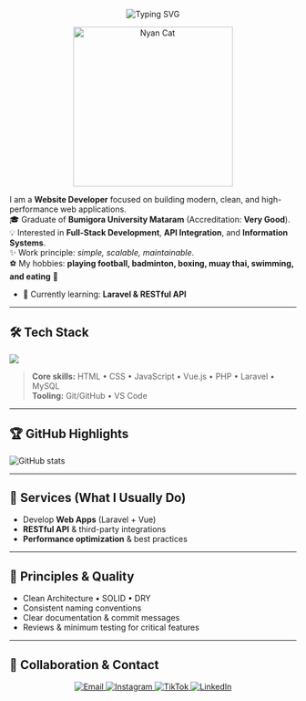 <!-- Header & Banner -->
<p align="center">
  <img src="https://readme-typing-svg.demolab.com?font=Inter&weight=700&size=28&pause=1000&center=true&vCenter=true&width=800&lines=Hello%2C+Thank+You+For+Visiting+My+Profile;My+Name+Is+Ngurah" alt="Typing SVG" />
</p>
<p align="center">
  <img src="https://gist.githubusercontent.com/brudnak/aba00c9a1c92d226f68e8ad8ba1e0a40/raw/nyan-cat.gif" width="280" alt="Nyan Cat" />
</p>

I am a **Website Developer** focused on building modern, clean, and high-performance web applications.  
🎓 Graduate of **Bumigora University Mataram** (Accreditation: **Very Good**).  
💡 Interested in **Full-Stack Development**, **API Integration**, and **Information Systems**.  
✨ Work principle: *simple, scalable, maintainable*.  
⚽ My hobbies: **playing football, badminton, boxing, muay thai, swimming, and eating** 🍜

- 🌱 Currently learning: **Laravel & RESTful API**  

---

## 🛠️ Tech Stack
<p>
  <img src="https://skillicons.dev/icons?i=html,css,js,bootstrap,vue,php,laravel,git,mysql,vscode" />
</p>

> **Core skills:** HTML • CSS • JavaScript • Vue.js • PHP • Laravel • MySQL  
> **Tooling:** Git/GitHub • VS Code

---

## 🏆 GitHub Highlights
![GitHub stats](https://github-readme-stats.vercel.app/api?username=gstngurah&show_icons=true&theme=radical&cache_seconds=86400)

---

## 💼 Services (What I Usually Do)
- Develop **Web Apps** (Laravel + Vue)  
- **RESTful API** & third-party integrations   
- **Performance optimization** & best practices  

---

## 📐 Principles & Quality

- Clean Architecture • SOLID • DRY  
- Consistent naming conventions  
- Clear documentation & commit messages  
- Reviews & minimum testing for critical features  

---

## 🤝 Collaboration & Contact

<p align="center">
  <a href="mailto:ngurah647@gmail.com">
    <img src="https://img.shields.io/badge/Email-ngurah647%40gmail.com-red?style=for-the-badge&logo=gmail&logoColor=white" alt="Email" />
  </a>
  <a href="https://www.instagram.com/ngurah.27">
    <img src="https://img.shields.io/badge/Instagram-%40ngurah.27-E4405F?style=for-the-badge&logo=instagram&logoColor=white" alt="Instagram" />
  </a>
  <a href="https://www.tiktok.com/@croissantcheez">
    <img src="https://img.shields.io/badge/TikTok-%40croissantcheez-000000?style=for-the-badge&logo=tiktok&logoColor=white" alt="TikTok" />
  </a>
  <a href="https://www.linkedin.com/in/i-gusti-ngurah-putra-pratama-9bb41b2b0?utm_source=share_via&utm_content=profile&utm_medium=member_android">
    <img src="https://img.shields.io/badge/LinkedIn-Connect-blue?style=for-the-badge&logo=linkedin" alt="LinkedIn" />
  </a>
</p>
